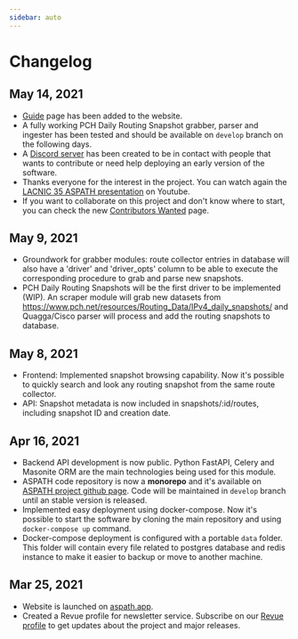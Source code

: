 ```yaml
---
sidebar: auto
---
```


# Changelog

## May 14, 2021
- [Guide](/guide/) page has been added to the website.
- A fully working PCH Daily Routing Snapshot grabber, parser and ingester has been tested and should be available on `develop` branch on the following days.
- A [Discord server](https://discord.gg/2FT4XzNvqq) has been created to be in contact with people that wants to contribute or need help deploying an early version of the software.
- Thanks everyone for the interest in the project. You can watch again the [LACNIC 35 ASPATH presentation](https://www.youtube.com/watch?v=Mt_oW5CtU5c) on Youtube.
- If you want to collaborate on this project and don't know where to start, you can check the new [Contributors Wanted](/contributors-wanted) page.

## May 9, 2021
- Groundwork for grabber modules: route collector entries in database will also have a 'driver' and 'driver_opts' column to be able to execute the corresponding procedure to grab and parse new snapshots.
- PCH Daily Routing Snapshots will be the first driver to be implemented (WIP). An scraper module will grab new datasets from https://www.pch.net/resources/Routing_Data/IPv4_daily_snapshots/ and Quagga/Cisco parser will process and add the routing snapshots to database.

## May 8, 2021
- Frontend: Implemented snapshot browsing capability. Now it's possible to quickly search and look any routing snapshot from the same route collector.
- API: Snapshot metadata is now included in snapshots/:id/routes, including snapshot ID and creation date.

## Apr 16, 2021

- Backend API development is now public. Python FastAPI, Celery and Masonite ORM are the main technologies being used for this module.
- ASPATH code repository is now a **monorepo** and it's available on [ASPATH project github page](https://github.com/aspathproject/aspath). Code will be maintained in `develop` branch until an stable version is released.
- Implemented easy deployment using docker-compose. Now it's possible to start the software by cloning the main repository and using `docker-compose up` command.
- Docker-compose deployment is configured with a portable `data` folder. This folder will contain every file related to postgres database and redis instance to make it easier to backup or move to another machine.

## Mar 25, 2021

- Website is launched on [aspath.app](https://aspath.app).
- Created a Revue profile for newsletter service. Subscribe on our [Revue profile](https://www.getrevue.co/profile/aspath) to get updates about the project and major releases.

